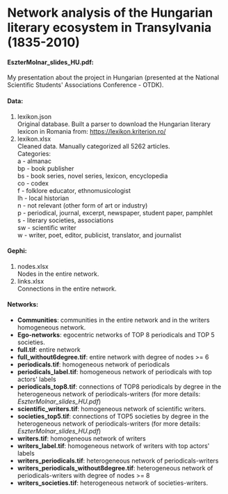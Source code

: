 # Network analysis of the Hungarian literary ecosystem in Transylvania (1835-2010)
#### EszterMolnar_slides_HU.pdf:  
My presentation about the project in Hungarian (presented at the National Scientific Students' Associations Conference - OTDK).
#### Data:
  1. lexikon.json  
Original database. Built a parser to download the Hungarian literary lexicon in Romania from: https://lexikon.kriterion.ro/
  2. lexikon.xlsx  
Cleaned data. Manually categorized all 5262 articles.  
Categories:  
a - almanac  
bp - book publisher  
bs - book series, novel series, lexicon, encyclopedia  
co - codex  
f - folklore educator,  ethnomusicologist   
lh - local historian  
n - not relevant (other form of art or industry)  
p - periodical, journal, excerpt, newspaper, student paper, pamphlet   
s - literary societies, associations  
sw - scientific writer  
w - writer, poet, editor, publicist, translator, and journalist   
#### Gephi:
  1. nodes.xlsx  
Nodes in the entire network.  
  3. links.xlsx  
Connections in the entire network.  
#### Networks:  
  - **Communities**: communities in the entire network and in the writers homogeneous network.
  - **Ego-networks**: egocentric networks of TOP 8 periodicals and TOP 5 societies.
  - **full.tif**: entire network
  - **full_without6degree.tif**: entire network with degree of nodes >= 6
  - **periodicals.tif**: homogeneous network of periodicals
  - **periodicals_label.tif**: homogeneous network of periodicals with top actors' labels
  - **periodicals_top8.tif**: connections of TOP8 periodicals by degree in the heterogeneous network of periodicals-writers (for more details: *EszterMolnar_slides_HU.pdf*)
  - **scientific_writers.tif**: homogeneous network of scientific writers.
  - **societies_top5.tif**: connections of TOP5 societies by degree in the heterogeneous network of periodicals-writers (for more details: *EszterMolnar_slides_HU.pdf*)
  - **writers.tif**: homogeneous network of writers
  - **writers_label.tif**: homogeneous network of writers with top actors' labels
  - **writers_periodicals.tif**: heterogeneous network of periodicals-writers
  - **writers_periodicals_without8degree.tif**: heterogeneous network of periodicals-writers with degree of nodes >= 8
  - **writers_societies.tif**: heterogeneous network of societies-writers.

